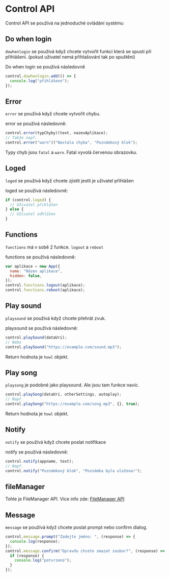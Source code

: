 # Control API

Control API se používá na jednoduché ovládání systému

## Do when login

`dowhenlogin` se používá když chcete vytvořit funkci která se spustí při přihlášení. (pokud uživatel nemá přihlašování tak po spuštění)

Do when login se používá následovně

```javascript
control.dowhenlogin.add(() => {
  console.log("přihlášeno");
});
```

## Error

`error` se používá když chcete vytvořit chybu.

error se používá následovně:

```javascript
control.error(typChyby)(text, nazevAplikace);
// Takže např.
control.error("warn")("Nastala chyba", "Poznámkový blok");
```

Typy chyb jsou `fatal` a `warn`. Fatal vyvolá červenou obrazovku.

## Loged

`loged` se používá když chcete zjistit jestli je uživatel přihlášen

loged se používá následovně:

```javascript
if (control.loged) {
  // Uživatel přihlášen
} else {
  // Uživatel odhlášen
}
```

## Functions

`functions` má v sobě 2 funkce. `logout` a `reboot`

functions se používá následovně:

```javascript
var aplikace = new App({
  name: "Název aplikace",
  hidden: false,
});
control.functions.logout(aplikace);
control.functions.reboot(aplikace);
```

## Play sound

`playsound` se používá když chcete přehrát zvuk.

playsound se používá následovně:

```javascript
control.playSound(dataUri);
// Nebo
control.playSound("https://example.com/sound.mp3");
```

Return hodnota je `howl` objekt.

## Play song

`playsong` je podobné jako playsound. Ale jsou tam funkce navíc.

```javascript
control.playSong(dataUri, otherSettings, autoplay);
// Např.
control.playSong("https://example.com/song.mp3", {}, true);
```

Return hodnota je `howl` objekt.

## Notify

`notify` se používá když chcete poslat notifikace

notify se používá následovně:

```javascript
control.notify(appname, text);
// Např.
control.notify("Poznámkový blok", "Poznámka byla uložena!");
```

## fileManager

Tohle je FileManager API. Více info zde: [FileManager API](filemanager.md)

## Message

`message` se používá když chcete poslat prompt nebo confirm dialog.

```javascript
control.message.prompt("Zadejte jméno: ", (response) => {
  console.log(response);
});
control.message.confirm("Opravdu chcete smazat soubor?", (response) => {
  if (response) {
    console.log("potvrzeno");
  }
});
```

